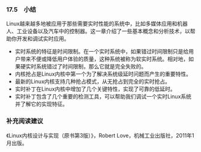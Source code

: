 ### 17.5　小结

Linux越来越多地被应用于那些需要实时性能的系统中，比如多媒体应用和机器人、工业设备以及汽车中的控制器。这一章介绍了一些基本概念和分析技术，以帮助你开发和调试实时应用。

+ 实时系统的特征是时间限制。在一个实时系统中，如果错过时间限制只是给用户带来不便或降低用户体验的质量，这种系统被称为软实时系统。相对地，如果硬实时系统错过了时间限制，那么它就是完全失败的。
+ 内核抢占是Linux内核中第一个为了解决系统级延时问题而产生的重要特性。
+ 最新的Linux内核支持几种抢占模式，从无抢占到完全的实时抢占。
+ 实时补丁在Linux内核中增加了几个关键特性，实现了可靠的低延时。
+ 实时补丁包含了几个重要的检测工具，可以帮助我们调试一个实时Linux系统并了解它的实现特征。

### 补充阅读建议

《Linux内核设计与实现（原书第3版）》，Robert Love，机械工业出版社，2011年1月出版。



